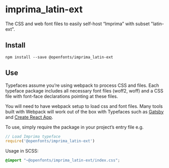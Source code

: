 
# imprima_latin-ext

The CSS and web font files to easily self-host “Imprima” with subset "latin-ext".

## Install

`npm install --save @openfonts/imprima_latin-ext`

## Use

Typefaces assume you’re using webpack to process CSS and files. Each typeface
package includes all necessary font files (woff2, woff) and a CSS file with
font-face declarations pointing at these files.

You will need to have webpack setup to load css and font files. Many tools built
with Webpack will work out of the box with Typefaces such as [Gatsby](https://github.com/gatsbyjs/gatsby)
and [Create React App](https://github.com/facebookincubator/create-react-app).

To use, simply require the package in your project’s entry file e.g.

```javascript
// Load Imprima typeface
require('@openfonts/imprima_latin-ext')
```

Usage in SCSS:
```scss
@import "~@openfonts/imprima_latin-ext/index.css";
```
